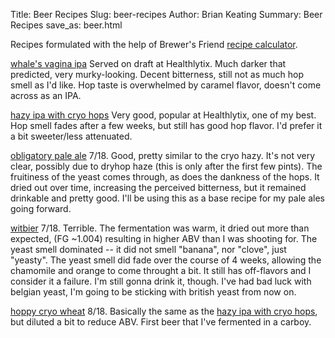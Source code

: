Title: Beer Recipes
Slug: beer-recipes
Author: Brian Keating
Summary: Beer Recipes
save_as: beer.html

Recipes formulated with the help of Brewer's Friend [recipe calculator](https://www.brewersfriend.com/homebrew/recipe/calculator).

[whale's vagina ipa](beer/whalesvaginaipa.html) Served on draft at Healthlytix. Much darker that predicted, very murky-looking. Decent bitterness, still not as much hop smell as I'd like. Hop taste is overwhelmed by caramel flavor, doesn't come across as an IPA.

[hazy ipa with cryo hops](beer/hazyipa.htm) Very good, popular at Healthlytix, one of my best. Hop smell fades after a few weeks, but still has good hop flavor. I'd prefer it a bit sweeter/less attenuated.  

[obligatory pale ale](beer/obligatorypaleale.htm) 7/18. Good, pretty similar to the cryo hazy. It's not very clear, possibly due to dryhop haze (this is only after the first few pints). The fruitiness of the yeast comes through, as does the dankness of the hops. It dried out over time, increasing the perceived bitterness, but it remained drinkable and pretty good. I'll be using this as a base recipe for my pale ales going forward.

[witbier](beer/haolewitbier.htm) 7/18. Terrible. The fermentation was warm, it dried out more than expected, (FG ~1.004) resulting in higher ABV than I was shooting for. The yeast smell dominated -- it did not smell "banana", nor "clove", just "yeasty". The yeast smell did fade over the course of 4 weeks, allowing the chamomile and orange to come throught a bit. It still has off-flavors and I consider it a failure. I'm still gonna drink it, though. I've had bad luck with belgian yeast, I'm going to be sticking with british yeast from now on.

[hoppy cryo wheat](beer/hoppywheat.htm) 8/18. Basically the same as the [hazy ipa with cryo hops](beer/hazyipa.htm), but diluted a bit to reduce ABV. First beer that I've fermented in a carboy.
